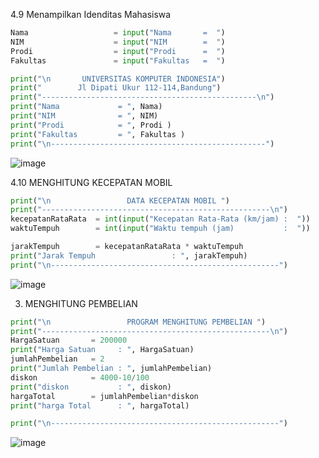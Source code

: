 4.9 Menampilkan Idenditas Mahasiswa
```py
Nama                   = input("Nama       =  ")
NIM                    = input("NIM        =  ")
Prodi                  = input("Prodi      =  ")
Fakultas               = input("Fakultas   =  ")

print("\n       UNIVERSITAS KOMPUTER INDONESIA")
print("        Jl Dipati Ukur 112-114,Bandung")
print("------------------------------------------------\n")
print("Nama             = ", Nama)
print("NIM              = ", NIM)
print("Prodi            = ", Prodi )
print("Fakultas         = ", Fakultas )
print("\n------------------------------------------------")
```
![image](https://user-images.githubusercontent.com/92993689/141793959-a0cf9dae-774b-45c3-8a9c-80c421af94e6.png)


4.10 MENGHITUNG KECEPATAN MOBIL
```py
print("\n                 DATA KECEPATAN MOBIL ")
print("---------------------------------------------------\n")
kecepatanRataRata  = int(input("Kecepatan Rata-Rata (km/jam) :  "))
waktuTempuh        = int(input("Waktu tempuh (jam)           :  "))

jarakTempuh        = kecepatanRataRata * waktuTempuh
print("Jarak Tempuh                 : ", jarakTempuh)
print("\n---------------------------------------------------")
```

![image](https://user-images.githubusercontent.com/92993689/141793276-ef638d06-4bad-4b89-8c24-8ef993e216ed.png)

3) MENGHITUNG PEMBELIAN
```py
print("\n                 PROGRAM MENGHITUNG PEMBELIAN ")
print("---------------------------------------------------\n")
HargaSatuan       = 200000
print("Harga Satuan     : ", HargaSatuan)
jumlahPembelian   = 2
print("Jumlah Pembelian : ", jumlahPembelian)
diskon            = 4000-10/100
print("diskon           : ", diskon)
hargaTotal        = jumlahPembelian*diskon
print("harga Total      : ", hargaTotal)

print("\n---------------------------------------------------")
```

![image](https://user-images.githubusercontent.com/92993689/141810009-8f81ccb1-c842-4f9f-8ffe-9e434c3e914b.png)
